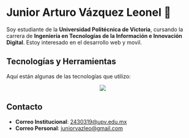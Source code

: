# Junior Arturo Vázquez Leonel 👋

Soy estudiante de la **Universidad Politécnica de Victoria**, cursando la carrera de **Ingeniería en Tecnologías de la Información e Innovación Digital**. Estoy interesado en el desarrollo web y movil.

## Tecnologías y Herramientas

Aquí están algunas de las tecnologías que utilizo:

<p align="center">
  <a href="https://skillicons.dev">
    <img src="https://skillicons.dev/icons?i=git,figma,mysql,firebase,java,php,flutter" />
  </a>
</p>

## Contacto

- **Correo Institucional**: 2430319@upv.edu.mx
- **Correo Personal**: juniorvazleo@gmail.com
